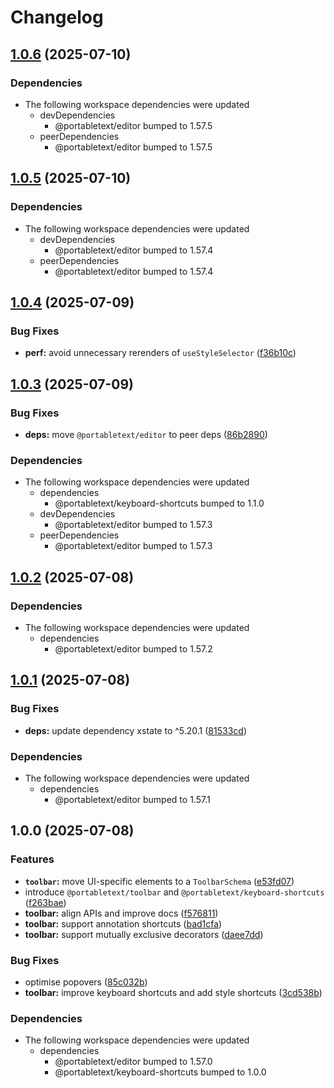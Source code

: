 # Changelog

## [1.0.6](https://github.com/portabletext/editor/compare/toolbar-v1.0.5...toolbar-v1.0.6) (2025-07-10)


### Dependencies

* The following workspace dependencies were updated
  * devDependencies
    * @portabletext/editor bumped to 1.57.5
  * peerDependencies
    * @portabletext/editor bumped to 1.57.5

## [1.0.5](https://github.com/portabletext/editor/compare/toolbar-v1.0.4...toolbar-v1.0.5) (2025-07-10)


### Dependencies

* The following workspace dependencies were updated
  * devDependencies
    * @portabletext/editor bumped to 1.57.4
  * peerDependencies
    * @portabletext/editor bumped to 1.57.4

## [1.0.4](https://github.com/portabletext/editor/compare/toolbar-v1.0.3...toolbar-v1.0.4) (2025-07-09)


### Bug Fixes

* **perf:** avoid unnecessary rerenders of `useStyleSelector` ([f36b10c](https://github.com/portabletext/editor/commit/f36b10c6db6142d6ef7ed9a3900896f3ddbacf3f))

## [1.0.3](https://github.com/portabletext/editor/compare/toolbar-v1.0.2...toolbar-v1.0.3) (2025-07-09)


### Bug Fixes

* **deps:** move `@portabletext/editor` to peer deps ([86b2890](https://github.com/portabletext/editor/commit/86b28907f6f11af11f8ef86e23bc13bc27c9c699))


### Dependencies

* The following workspace dependencies were updated
  * dependencies
    * @portabletext/keyboard-shortcuts bumped to 1.1.0
  * devDependencies
    * @portabletext/editor bumped to 1.57.3
  * peerDependencies
    * @portabletext/editor bumped to 1.57.3

## [1.0.2](https://github.com/portabletext/editor/compare/toolbar-v1.0.1...toolbar-v1.0.2) (2025-07-08)


### Dependencies

* The following workspace dependencies were updated
  * dependencies
    * @portabletext/editor bumped to 1.57.2

## [1.0.1](https://github.com/portabletext/editor/compare/toolbar-v1.0.0...toolbar-v1.0.1) (2025-07-08)


### Bug Fixes

* **deps:** update dependency xstate to ^5.20.1 ([81533cd](https://github.com/portabletext/editor/commit/81533cd131126967230a57f7c4bc3c4611c5aec5))


### Dependencies

* The following workspace dependencies were updated
  * dependencies
    * @portabletext/editor bumped to 1.57.1

## 1.0.0 (2025-07-08)


### Features

* **`toolbar`:** move UI-specific elements to a `ToolbarSchema` ([e53fd07](https://github.com/portabletext/editor/commit/e53fd072301f63655d688a32cacddfae6075fc7b))
* introduce `@portabletext/toolbar` and `@portabletext/keyboard-shortcuts` ([f263bae](https://github.com/portabletext/editor/commit/f263bae16a659b52a18bb8e0ec8b600e30756330))
* **toolbar:** align APIs and improve docs ([f576811](https://github.com/portabletext/editor/commit/f576811527707de9632107717d1a0123b653b2fb))
* **toolbar:** support annotation shortcuts ([bad1cfa](https://github.com/portabletext/editor/commit/bad1cfa231d5bef25581e11719d3bc1e797a2637))
* **toolbar:** support mutually exclusive decorators ([daee7dd](https://github.com/portabletext/editor/commit/daee7dd8b0ac7fe561554acbb416955f8ad3fcd2))


### Bug Fixes

* optimise popovers ([85c032b](https://github.com/portabletext/editor/commit/85c032beb4d529947c258d0cdb9a449dfed04770))
* **toolbar:** improve keyboard shortcuts and add style shortcuts ([3cd538b](https://github.com/portabletext/editor/commit/3cd538b57ac48601fd5e8883584396adc047777f))


### Dependencies

* The following workspace dependencies were updated
  * dependencies
    * @portabletext/editor bumped to 1.57.0
    * @portabletext/keyboard-shortcuts bumped to 1.0.0
